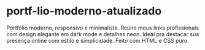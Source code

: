 # portf-lio-moderno-atualizado
Portfólio moderno, responsivo e minimalista. Reúne meus links profissionais com design elegante em dark mode e detalhes neon. Ideal pra destacar sua presença online com estilo e simplicidade. Feito com HTML e CSS puro.
